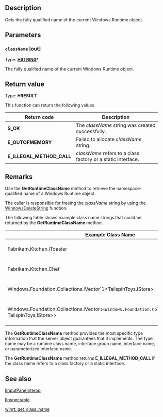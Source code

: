 ## Description

Gets the fully qualified name of the current Windows Runtime object.

## Parameters

### `className` [out]

Type: **[HSTRING](https://learn.microsoft.com/windows/desktop/WinRT/hstring)***

The fully qualified name of the current Windows Runtime object.

## Return value

Type: **HRESULT**

This function can return the following values.

| Return code | Description |
| --- | --- |
| **S_OK** | The *className* string was created successfully. |
| **E_OUTOFMEMORY** | Failed to allocate *className* string. |
| **E_ILLEGAL_METHOD_CALL** | *className* refers to a class factory or a static interface. |

## Remarks

Use the **GetRuntimeClassName** method to retrieve the namespace-qualified name of a Windows Runtime object.

The caller is responsible for freeing the *className* string by using the [WindowsDeleteString](https://learn.microsoft.com/windows/desktop/api/winstring/nf-winstring-windowsdeletestring) function.

The following table shows example class name strings that could be returned by the **GetRuntimeClassName** method.

| Example Class Name | Description |
| --- | --- |
| Fabrikam.Kitchen.IToaster | An interface in the Fabrikam.Kitchen namespace. |
| Fabrikam.Kitchen.Chef | An class in the Fabrikam.Kitchen namespace. |
| Windows.Foundation.Collections.IVector`1<TailspinToys.IStore> | A vector of TailspinToys.IStore interfaces. |
| Windows.Foundation.Collections.IVector`1<Windows.Foundation.Collections.IMap`2<String, TailspinToys.IStore>> | A vector of maps of strings to TailspinToys.IStore interfaces. |

The **GetRuntimeClassName** method provides the most specific type information that the server object guarantees that it implements. The type name may be a runtime class name, interface group name, interface name, or parameterized interface name.

The **GetRuntimeClassName** method returns **E_ILLEGAL_METHOD_CALL** if the class name refers to a class factory or a static interface.

## See also

[IInputPaneInterop](https://learn.microsoft.com/windows/desktop/api/inputpaneinterop/nn-inputpaneinterop-iinputpaneinterop)

[IInspectable](https://learn.microsoft.com/windows/desktop/api/inspectable/nn-inspectable-iinspectable)

[winrt::get_class_name](https://learn.microsoft.com/uwp/cpp-ref-for-winrt/get-class-name)